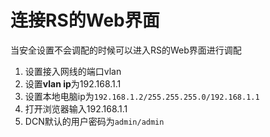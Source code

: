 # 连接RS的Web界面

当安全设置不会调配的时候可以进入RS的Web界面进行调配

1. 设置接入网线的端口vlan
2. 设置**vlan ip**为192.168.1.1
3. 设置本地电脑ip为`192.168.1.2/255.255.255.0/192.168.1.1`
4. 打开浏览器输入192.168.1.1
5. DCN默认的用户密码为`admin/admin`